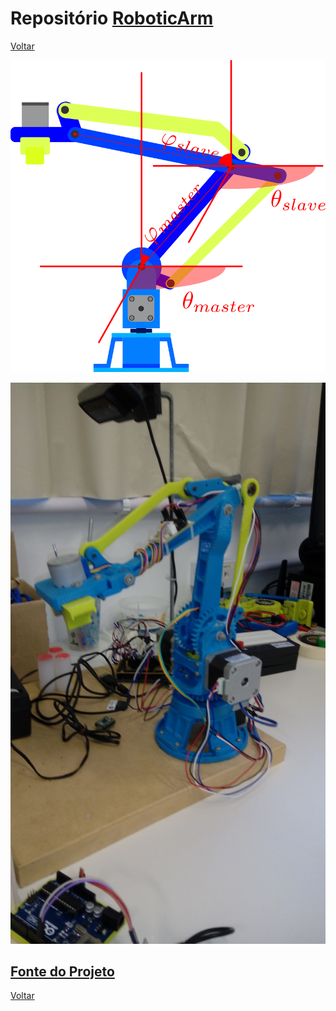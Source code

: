 # Repositório [RoboticArm](https://github.com/LPAE/lpae.github.io/tree/master/estudos/RoboticArm)

[Voltar](https://lpae.github.io/)

![](./Simulation/fundamentals/arm_1.png)

![20190219_164424](./imagens/20190219_164424.jpg)

[Fonte do Projeto](https://www.thingiverse.com/thing:1718984)
---
[Voltar](https://lpae.github.io/)


